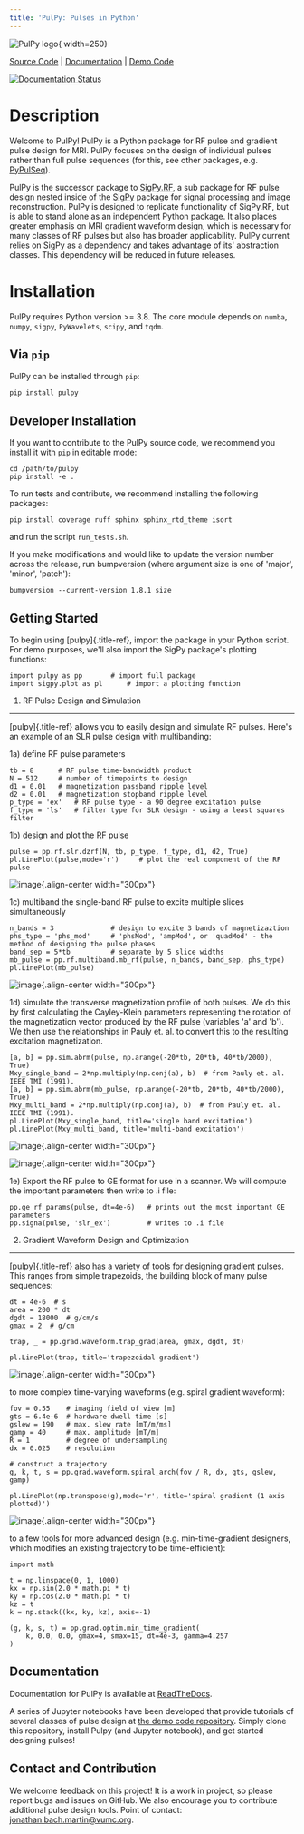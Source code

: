 ```yaml
---
title: 'PulPy: Pulses in Python'
---
```


![PulPy logo](/docs/figures/pulpy_logo_v2.png){
width=250}

[Source Code](https://github.com/jonbmartin/pulpy) \|
[Documentation](https://pulpy.readthedocs.io) \| [Demo
Code](https://github.com/jonbmartin/pulpy-tutorials)

[![Documentation Status](https://readthedocs.org/projects/pulpy/badge/?version=latest)](https://pulpy.readthedocs.io/en/latest/?badge=latest)

Description
===========

Welcome to PulPy! PulPy is a Python package for RF pulse and gradient
pulse design for MRI. PulPy focuses on the design of individual pulses
rather than full pulse sequences (for this, see other packages, e.g.
[PyPulSeq](https://github.com/imr-framework/pypulseq)).

PulPy is the successor package to
[SigPy.RF](https://github.com/jonbmartin/sigpy-rf), a sub package for RF
pulse design nested inside of the
[SigPy](https://github.com/mikgroup/sigpy) package for signal processing
and image reconstruction. PulPy is designed to replicate functionality
of SigPy.RF, but is able to stand alone as an independent Python
package. It also places greater emphasis on MRI gradient waveform
design, which is necessary for many classes of RF pulses but also has
broader applicability. PulPy current relies on SigPy as a dependency and
takes advantage of its\' abstraction classes. This dependency will be
reduced in future releases.

Installation
============

PulPy requires Python version \>= 3.8. The core module depends on
`numba`, `numpy`, `sigpy`, `PyWavelets`, `scipy`, and `tqdm`.

Via `pip`
---------

PulPy can be installed through `pip`:

    pip install pulpy

Developer Installation
----------------------

If you want to contribute to the PulPy source code, we recommend you
install it with `pip` in editable mode:

    cd /path/to/pulpy
    pip install -e .

To run tests and contribute, we recommend installing the following
packages:

    pip install coverage ruff sphinx sphinx_rtd_theme isort

and run the script `run_tests.sh`.

If you make modifications and would like to update the version number
across the release, run bumpversion (where argument size is one of
\'major\', \'minor\', \'patch\'):

    bumpversion --current-version 1.8.1 size

Getting Started
---------------

To begin using [pulpy]{.title-ref}, import the package in your Python
script. For demo purposes, we\'ll also import the SigPy package\'s
plotting functions:

``` {.python}
import pulpy as pp       # import full package
import sigpy.plot as pl      # import a plotting function
```

1) RF Pulse Design and Simulation
---------------------------------

[pulpy]{.title-ref} allows you to easily design and simulate RF pulses.
Here\'s an example of an SLR pulse design with multibanding:

1a) define RF pulse parameters

``` {.python}
tb = 8      # RF pulse time-bandwidth product
N = 512     # number of timepoints to design
d1 = 0.01   # magnetization passband ripple level
d2 = 0.01   # magnetization stopband ripple level
p_type = 'ex'   # RF pulse type - a 90 degree excitation pulse
f_type = 'ls'   # filter type for SLR design - using a least squares filter
```

1b) design and plot the RF pulse

``` {.python}
pulse = pp.rf.slr.dzrf(N, tb, p_type, f_type, d1, d2, True)
pl.LinePlot(pulse,mode='r')     # plot the real component of the RF pulse
```

![image](../docs/figures/slr_pulse.png){.align-center width="300px"}

1c) multiband the single-band RF pulse to excite multiple slices
simultaneously

``` {.python}
n_bands = 3              # design to excite 3 bands of magnetizaztion
phs_type = 'phs_mod'     # 'phsMod', 'ampMod', or 'quadMod' - the method of designing the pulse phases
band_sep = 5*tb          # separate by 5 slice widths
mb_pulse = pp.rf.multiband.mb_rf(pulse, n_bands, band_sep, phs_type)
pl.LinePlot(mb_pulse)
```

![image](../docs/figures/multiband_pulse.png){.align-center
width="300px"}

1d) simulate the transverse magnetization profile of both pulses. We do
this by first calculating the Cayley-Klein parameters representing the
rotation of the magnetization vector produced by the RF pulse (variables
\'a\' and \'b\'). We then use the relationships in Pauly et. al. to
convert this to the resulting excitation magnetization.

``` {.python}
[a, b] = pp.sim.abrm(pulse, np.arange(-20*tb, 20*tb, 40*tb/2000), True)
Mxy_single_band = 2*np.multiply(np.conj(a), b)  # from Pauly et. al. IEEE TMI (1991). 
[a, b] = pp.sim.abrm(mb_pulse, np.arange(-20*tb, 20*tb, 40*tb/2000), True)
Mxy_multi_band = 2*np.multiply(np.conj(a), b)  # from Pauly et. al. IEEE TMI (1991). 
pl.LinePlot(Mxy_single_band, title='single band excitation')
pl.LinePlot(Mxy_multi_band, title='multi-band excitation')
```

![image](../docs/figures/single_band_excitation.png){.align-center
width="300px"}

![image](../docs/figures/multiband_excitation.png){.align-center
width="300px"}

1e) Export the RF pulse to GE format for use in a scanner. We will
compute the important parameters then write to .i file:

``` {.python}
pp.ge_rf_params(pulse, dt=4e-6)   # prints out the most important GE parameters
pp.signa(pulse, 'slr_ex')         # writes to .i file
```

2) Gradient Waveform Design and Optimization
--------------------------------------------

[pulpy]{.title-ref} also has a variety of tools for designing gradient
pulses. This ranges from simple trapezoids, the building block of many
pulse sequences:

``` {.python}
dt = 4e-6  # s
area = 200 * dt
dgdt = 18000  # g/cm/s
gmax = 2  # g/cm

trap, _ = pp.grad.waveform.trap_grad(area, gmax, dgdt, dt)

pl.LinePlot(trap, title='trapezoidal gradient')
```

![image](../docs/figures/trap_grad.png){.align-center width="300px"}

to more complex time-varying waveforms (e.g. spiral gradient waveform):

``` {.python}
fov = 0.55    # imaging field of view [m]
gts = 6.4e-6  # hardware dwell time [s]
gslew = 190   # max. slew rate [mT/m/ms]
gamp = 40     # max. amplitude [mT/m]
R = 1         # degree of undersampling
dx = 0.025    # resolution

# construct a trajectory
g, k, t, s = pp.grad.waveform.spiral_arch(fov / R, dx, gts, gslew, gamp)

pl.LinePlot(np.transpose(g),mode='r', title='spiral gradient (1 axis plotted)')
```

![image](../docs/figures/spiral_waveform.png){.align-center
width="300px"}

to a few tools for more advanced design (e.g. min-time-gradient
designers, which modifies an existing trajectory to be time-efficient):

``` {.python}
import math        

t = np.linspace(0, 1, 1000)
kx = np.sin(2.0 * math.pi * t)
ky = np.cos(2.0 * math.pi * t)
kz = t
k = np.stack((kx, ky, kz), axis=-1)

(g, k, s, t) = pp.grad.optim.min_time_gradient(
    k, 0.0, 0.0, gmax=4, smax=15, dt=4e-3, gamma=4.257
)
```

Documentation
-------------

Documentation for PulPy is available at
[ReadTheDocs](https://pulpy.readthedocs.io).

A series of Jupyter notebooks have been developed that provide tutorials
of several classes of pulse design at [the demo code
repository](https://github.com/jonbmartin/pulpy-tutorials). Simply clone
this repository, install Pulpy (and Jupyter notebook), and get started
designing pulses!

Contact and Contribution
------------------------

We welcome feedback on this project! It is a work in project, so please
report bugs and issues on GitHub. We also encourage you to contribute
additional pulse design tools. Point of contact:
<jonathan.bach.martin@vumc.org>.
